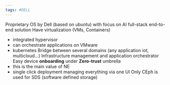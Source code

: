 ```yaml
---
tags: #DELL
---
```



Proprietary OS by Dell (based on ubuntu) with focus on AI
full-stack end-to-end solution
Have virtualization (VMs, Containers)
- integrated hypervisor
- can orchestrate applications on VMware
- kubernetes
Bridge between several domains (any application iot, multicloud...)
Infrastructure management and application orchestrator
Easy device **onboarding** under **Zero-trust** umbrella
- this is the main value of NE
- single click deployment
managing everything via one UI
Only CEph is used for SDS (software defined storage)

